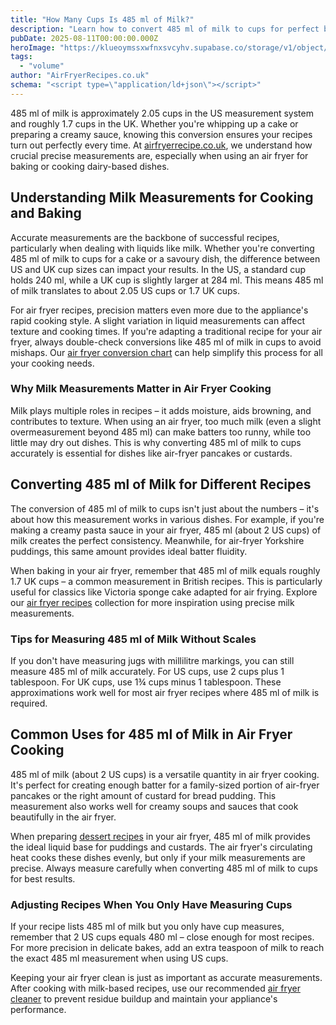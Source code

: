 ```yaml
---
title: "How Many Cups Is 485 ml of Milk?"
description: "Learn how to convert 485 ml of milk to cups for perfect baking and cooking every time. Get precise measurements in seconds!"
pubDate: 2025-08-11T00:00:00.000Z
heroImage: "https://klueoymssxwfnxsvcyhv.supabase.co/storage/v1/object/public/md/how-many-cups-is-485-ml-of-milk-bb4653eb.webp"
tags:
  - "volume"
author: "AirFryerRecipes.co.uk"
schema: "<script type=\"application/ld+json\"></script>"
---
```


<p>485 ml of milk is approximately 2.05 cups in the US measurement system and roughly 1.7 cups in the UK. Whether you're whipping up a cake or preparing a creamy sauce, knowing this conversion ensures your recipes turn out perfectly every time. At <a href=https://www.airfryerrecipe.co.uk>airfryerrecipe.co.uk</a>, we understand how crucial precise measurements are, especially when using an air fryer for baking or cooking dairy-based dishes.</p>

<h2>Understanding Milk Measurements for Cooking and Baking</h2>
<p>Accurate measurements are the backbone of successful recipes, particularly when dealing with liquids like milk. Whether you're converting 485 ml of milk to cups for a cake or a savoury dish, the difference between US and UK cup sizes can impact your results. In the US, a standard cup holds 240 ml, while a UK cup is slightly larger at 284 ml. This means 485 ml of milk translates to about 2.05 US cups or 1.7 UK cups.</p>
<p>For air fryer recipes, precision matters even more due to the appliance's rapid cooking style. A slight variation in liquid measurements can affect texture and cooking times. If you're adapting a traditional recipe for your air fryer, always double-check conversions like 485 ml of milk in cups to avoid mishaps. Our <a href=https://www.airfryerrecipe.co.uk/air-fryer-conversion-chart>air fryer conversion chart</a> can help simplify this process for all your cooking needs.</p>

<h3>Why Milk Measurements Matter in Air Fryer Cooking</h3>
<p>Milk plays multiple roles in recipes – it adds moisture, aids browning, and contributes to texture. When using an air fryer, too much milk (even a slight overmeasurement beyond 485 ml) can make batters too runny, while too little may dry out dishes. This is why converting 485 ml of milk to cups accurately is essential for dishes like air-fryer pancakes or custards.</p>

<h2>Converting 485 ml of Milk for Different Recipes</h2>
<p>The conversion of 485 ml of milk to cups isn't just about the numbers – it's about how this measurement works in various dishes. For example, if you're making a creamy pasta sauce in your air fryer, 485 ml (about 2 US cups) of milk creates the perfect consistency. Meanwhile, for air-fryer Yorkshire puddings, this same amount provides ideal batter fluidity.</p>
<p>When baking in your air fryer, remember that 485 ml of milk equals roughly 1.7 UK cups – a common measurement in British recipes. This is particularly useful for classics like Victoria sponge cake adapted for air frying. Explore our <a href=https://www.airfryerrecipe.co.uk/recipes>air fryer recipes</a> collection for more inspiration using precise milk measurements.</p>

<h3>Tips for Measuring 485 ml of Milk Without Scales</h3>
<p>If you don't have measuring jugs with millilitre markings, you can still measure 485 ml of milk accurately. For US cups, use 2 cups plus 1 tablespoon. For UK cups, use 1¾ cups minus 1 tablespoon. These approximations work well for most air fryer recipes where 485 ml of milk is required.</p>

<h2>Common Uses for 485 ml of Milk in Air Fryer Cooking</h2>
<p>485 ml of milk (about 2 US cups) is a versatile quantity in air fryer cooking. It's perfect for creating enough batter for a family-sized portion of air-fryer pancakes or the right amount of custard for bread pudding. This measurement also works well for creamy soups and sauces that cook beautifully in the air fryer.</p>
<p>When preparing <a href=https://www.airfryerrecipe.co.uk/recipe-category/dessert>dessert recipes</a> in your air fryer, 485 ml of milk provides the ideal liquid base for puddings and custards. The air fryer's circulating heat cooks these dishes evenly, but only if your milk measurements are precise. Always measure carefully when converting 485 ml of milk to cups for best results.</p>

<h3>Adjusting Recipes When You Only Have Measuring Cups</h3>
<p>If your recipe lists 485 ml of milk but you only have cup measures, remember that 2 US cups equals 480 ml – close enough for most recipes. For more precision in delicate bakes, add an extra teaspoon of milk to reach the exact 485 ml measurement when using US cups.</p>

<p>Keeping your air fryer clean is just as important as accurate measurements. After cooking with milk-based recipes, use our recommended <a href=https://www.airfryerrecipe.co.uk/air-fryer-cleaner>air fryer cleaner</a> to prevent residue buildup and maintain your appliance's performance.</p>